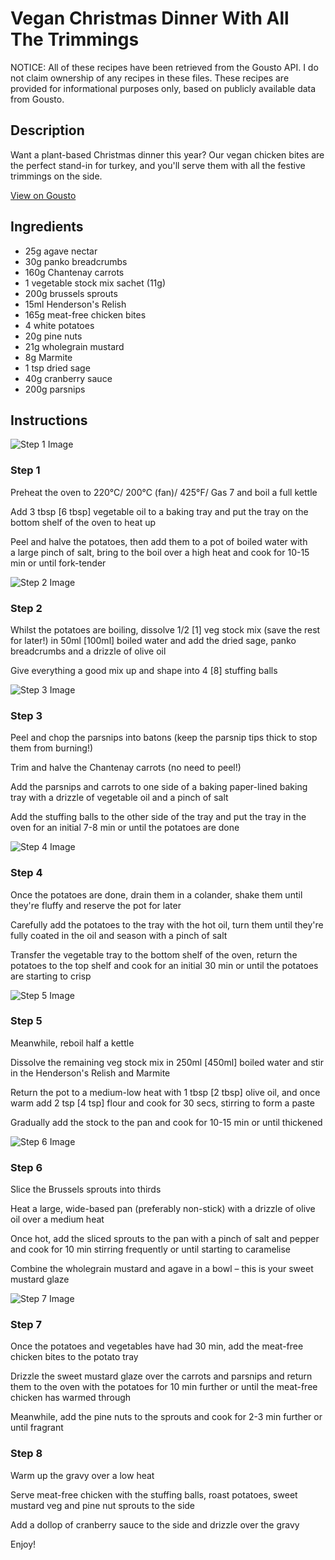 # Vegan Christmas Dinner With All The Trimmings

NOTICE: All of these recipes have been retrieved from the Gousto API. I do not claim ownership of any recipes in these files. These recipes are provided for informational purposes only, based on publicly available data from Gousto.

## Description

Want a plant-based Christmas dinner this year? Our vegan chicken bites are the perfect stand-in for turkey, and you'll serve them with all the festive trimmings on the side.

[View on Gousto](https://www.gousto.co.uk/recipes/cookbook/vegan-christmas-dinner-with-all-the-trimmings)

## Ingredients

- 25g agave nectar
- 30g panko breadcrumbs
- 160g Chantenay carrots
- 1 vegetable stock mix sachet (11g)
- 200g brussels sprouts
- 15ml Henderson's Relish
- 165g meat-free chicken bites
- 4 white potatoes
- 20g pine nuts
- 21g wholegrain mustard 
-  8g Marmite 
- 1 tsp dried sage
- 40g cranberry sauce	
- 200g parsnips

## Instructions

![Step 1 Image](https://production-media.gousto.co.uk/cms/recipe-step-image/step-1-1600785873868-x200.jpg)

### Step 1

Preheat the oven to 220°C/ 200°C (fan)/ 425°F/ Gas 7 and boil a full kettle

Add 3 tbsp <span class="text-danger">[6 tbsp]</span> vegetable oil to a baking tray and put the tray on the bottom shelf of the oven to heat up

Peel and halve the potatoes, then add them to a pot of boiled water with a large pinch of salt, bring to the boil over a high heat and cook for 10-15 min or until fork-tender

![Step 2 Image](https://production-media.gousto.co.uk/cms/recipe-step-image/step-2-1600785877640-x200.jpg)

### Step 2

Whilst the potatoes are boiling, dissolve 1/2 <span class="text-danger">[1]</span> veg stock mix (save the rest for later!) in 50ml <span class="text-danger">[100ml]</span> boiled water and add the dried sage, panko breadcrumbs and a drizzle of olive oil

Give everything a good mix up and shape into 4<span class="text-danger"> [8]</span> stuffing balls

![Step 3 Image](https://production-media.gousto.co.uk/cms/recipe-step-image/step-3-1600785881563-x200.jpg)

### Step 3

Peel and chop the parsnips into batons (keep the parsnip tips thick to stop them from burning!)

Trim and halve the Chantenay carrots (no need to peel!)

Add the parsnips and carrots to one side of a baking paper-lined baking tray with a drizzle of vegetable oil and a pinch of salt

Add the stuffing balls to the other side of the tray and put the tray in the oven for an initial 7-8 min or until the potatoes are done

![Step 4 Image](https://production-media.gousto.co.uk/cms/recipe-step-image/step-4-1600785887952-x200.jpg)

### Step 4

Once the potatoes are done, drain them in a colander, shake them until they're fluffy and reserve the pot for later

Carefully add the potatoes to the tray with the hot oil, turn them until they're fully coated in the oil and season with a pinch of salt

Transfer the vegetable tray to the bottom shelf of the oven, return the potatoes to the top shelf and cook for an initial 30 min or until the potatoes are starting to crisp

![Step 5 Image](https://production-media.gousto.co.uk/cms/recipe-step-image/step-5-1600785892563-x200.jpg)

### Step 5

Meanwhile, reboil half a kettle

Dissolve the remaining veg stock mix in 250ml<span class="text-danger"> [450ml]</span> boiled water and stir in the Henderson's Relish and Marmite

Return the pot to a medium-low heat with 1 tbsp <span class="text-danger">[2 tbsp]</span> olive oil, and once warm add 2 tsp <span class="text-danger">[4 tsp] </span>flour and cook for 30 secs, stirring to form a paste

Gradually add the stock to the pan and cook for 10-15 min or until thickened

![Step 6 Image](https://production-media.gousto.co.uk/cms/recipe-step-image/step-6-1600785897222-x200.jpg)

### Step 6

Slice the Brussels sprouts into thirds

Heat a large, wide-based pan (preferably non-stick) with a drizzle of olive oil over a medium heat

Once hot, add the sliced sprouts to the pan with a pinch of salt and pepper and cook for 10 min stirring frequently or until starting to caramelise

Combine the wholegrain mustard and agave in a bowl – this is your sweet mustard glaze

![Step 7 Image](https://production-media.gousto.co.uk/cms/recipe-step-image/step-7-1600785902364-x200.jpg)

### Step 7

Once the potatoes and vegetables have had 30 min, add the meat-free chicken bites to the potato tray

Drizzle the sweet mustard glaze over the carrots and parsnips and return them to the oven with the potatoes for 10 min further or until the meat-free chicken has warmed through

Meanwhile, add the pine nuts to the sprouts and cook for 2-3 min further or until fragrant

### Step 8

Warm up the gravy over a low heat

Serve meat-free chicken with the stuffing balls, roast potatoes, sweet mustard veg and pine nut sprouts to the side

Add a dollop of cranberry sauce to the side and drizzle over the gravy

Enjoy!

